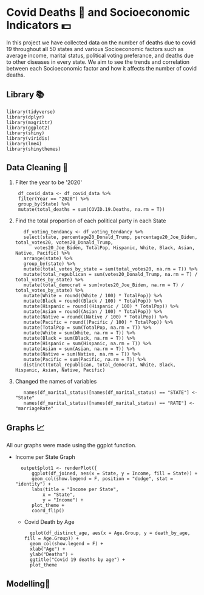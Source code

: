 
# Covid Deaths 🦠 and Socioeconomic Indicators 💵
In this project we have collected data on the number of deaths due to covid 19 throughout all 50 states and various Socioeconomic factors such as average income, marital status, political voting preferance, and deaths due to other diseases in every state. We aim to see the trends and correlation between each Socioeconomic factor and how it affects the number of covid deaths. 


## Library 📚
    library(tidyverse)
    library(dplyr)
    library(magrittr)
    library(ggplot2)
    library(shiny)
    library(viridis)
    library(lme4)
    library(shinythemes)
## Data Cleaning 🧼
1. Filter the year to be '2020' 

        df_covid_data <- df_covid_data %>%
        filter(Year == "2020") %>%
        group_by(State) %>%
        mutate(total_deaths = sum(COVID.19.Deaths, na.rm = T))
  2. Find the total proportion of each political party in each State
        
            df_voting_tendancy <- df_voting_tendancy %>%
            select(state, percentage20_Donald_Trump, percentage20_Joe_Biden, total_votes20, votes20_Donald_Trump, 
                votes20_Joe_Biden, TotalPop, Hispanic, White, Black, Asian, Native, Pacific) %>%
            arrange(state) %>%
            group_by(state) %>%
            mutate(total_votes_by_state = sum(total_votes20, na.rm = T)) %>%
            mutate(total_republican = sum(votes20_Donald_Trump, na.rm = T) / total_votes_by_state) %>%
            mutate(total_democrat = sum(votes20_Joe_Biden, na.rm = T) / total_votes_by_state) %>%
            mutate(White = round((White / 100) * TotalPop)) %>%
            mutate(Black = round((Black / 100) * TotalPop)) %>%
            mutate(Hispanic = round((Hispanic / 100) * TotalPop)) %>%
            mutate(Asian = round((Asian / 100) * TotalPop)) %>%
            mutate(Native = round((Native / 100) * TotalPop)) %>%
            mutate(Pacific = round((Pacific / 100) * TotalPop)) %>%
            mutate(TotalPop = sum(TotalPop, na.rm = T)) %>%
            mutate(White = sum(White, na.rm = T)) %>%
            mutate(Black = sum(Black, na.rm = T)) %>%
            mutate(Hispanic = sum(Hispanic, na.rm = T)) %>%
            mutate(Asian = sum(Asian, na.rm = T)) %>%
            mutate(Native = sum(Native, na.rm = T)) %>%
            mutate(Pacific = sum(Pacific, na.rm = T)) %>%
            distinct(total_republican, total_democrat, White, Black, Hispanic, Asian, Native, Pacific)
        
  3. Changed the names of variables 
            
            names(df_marital_status)[names(df_marital_status) == "STATE"] <- "State"
            names(df_marital_status)[names(df_marital_status) == "RATE"] <- "marriageRate"  

## Graphs 📈
All our graphs were made using the ggplot function.

- Income per State Graph 

        output$plot1 <- renderPlot({
            ggplot(df_joined, aes(x = State, y = Income, fill = State)) +
            geom_col(show.legend = F, position = "dodge", stat = "identity") +
            labs(title = "Income per State",
                x = "State",
                y = "Income") +
            plot_theme +
            coord_flip() 

    - Covid Death by Age

            gplot(df_distinct_age, aes(x = Age.Group, y = death_by_age, fill = Age.Group)) +
            geom_col(show.legend = F) +
            xlab("Age") +
            ylab("Deaths") +
            ggtitle("Covid 19 deaths by age") + 
            plot_theme
## Modelling🔋
